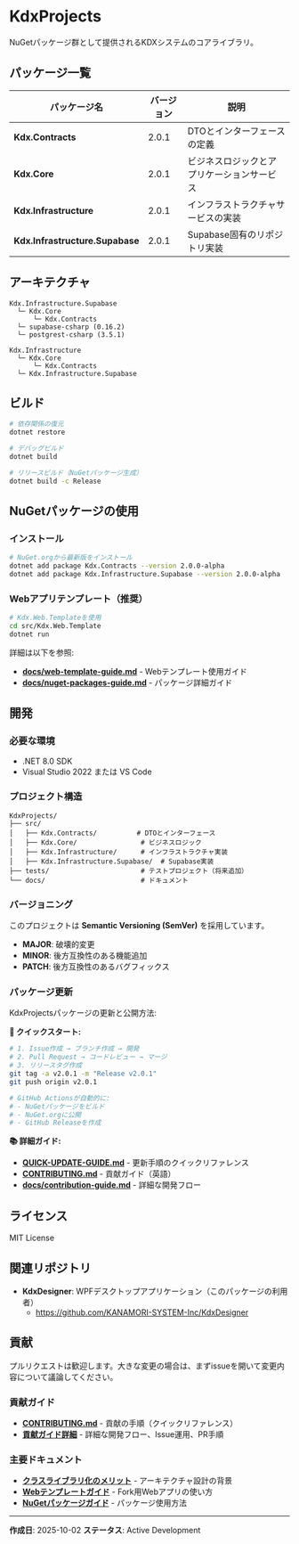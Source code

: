 # KdxProjects

NuGetパッケージ群として提供されるKDXシステムのコアライブラリ。

## パッケージ一覧

| パッケージ名 | バージョン | 説明 |
|-------------|----------|------|
| **Kdx.Contracts** | 2.0.1 | DTOとインターフェースの定義 |
| **Kdx.Core** | 2.0.1 | ビジネスロジックとアプリケーションサービス |
| **Kdx.Infrastructure** | 2.0.1 | インフラストラクチャサービスの実装 |
| **Kdx.Infrastructure.Supabase** | 2.0.1 | Supabase固有のリポジトリ実装 |

## アーキテクチャ

```
Kdx.Infrastructure.Supabase
  └─ Kdx.Core
      └─ Kdx.Contracts
  └─ supabase-csharp (0.16.2)
  └─ postgrest-csharp (3.5.1)

Kdx.Infrastructure
  └─ Kdx.Core
      └─ Kdx.Contracts
  └─ Kdx.Infrastructure.Supabase

```

## ビルド

```bash
# 依存関係の復元
dotnet restore

# デバッグビルド
dotnet build

# リリースビルド（NuGetパッケージ生成）
dotnet build -c Release
```

## NuGetパッケージの使用

### インストール

```bash
# NuGet.orgから最新版をインストール
dotnet add package Kdx.Contracts --version 2.0.0-alpha
dotnet add package Kdx.Infrastructure.Supabase --version 2.0.0-alpha
```

### Webアプリテンプレート（推奨）

```bash
# Kdx.Web.Templateを使用
cd src/Kdx.Web.Template
dotnet run
```

詳細は以下を参照:
- **[docs/web-template-guide.md](docs/web-template-guide.md)** - Webテンプレート使用ガイド
- **[docs/nuget-packages-guide.md](docs/nuget-packages-guide.md)** - パッケージ詳細ガイド

## 開発

### 必要な環境

- .NET 8.0 SDK
- Visual Studio 2022 または VS Code

### プロジェクト構造

```
KdxProjects/
├── src/
│   ├── Kdx.Contracts/          # DTOとインターフェース
│   ├── Kdx.Core/                # ビジネスロジック
│   ├── Kdx.Infrastructure/      # インフラストラクチャ実装
│   ├── Kdx.Infrastructure.Supabase/  # Supabase実装
├── tests/                       # テストプロジェクト（将来追加）
└── docs/                        # ドキュメント
```

### バージョニング

このプロジェクトは **Semantic Versioning (SemVer)** を採用しています。

- **MAJOR**: 破壊的変更
- **MINOR**: 後方互換性のある機能追加
- **PATCH**: 後方互換性のあるバグフィックス

### パッケージ更新

KdxProjectsパッケージの更新と公開方法:

**🚀 クイックスタート:**
```bash
# 1. Issue作成 → ブランチ作成 → 開発
# 2. Pull Request → コードレビュー → マージ
# 3. リリースタグ作成
git tag -a v2.0.1 -m "Release v2.0.1"
git push origin v2.0.1

# GitHub Actionsが自動的に:
# - NuGetパッケージをビルド
# - NuGet.orgに公開
# - GitHub Releaseを作成
```

**📚 詳細ガイド:**
- **[QUICK-UPDATE-GUIDE.md](QUICK-UPDATE-GUIDE.md)** - 更新手順のクイックリファレンス
- **[CONTRIBUTING.md](CONTRIBUTING.md)** - 貢献ガイド（英語）
- **[docs/contribution-guide.md](docs/contribution-guide.md)** - 詳細な開発フロー

## ライセンス

MIT License

## 関連リポジトリ

- **KdxDesigner**: WPFデスクトップアプリケーション（このパッケージの利用者）
  - https://github.com/KANAMORI-SYSTEM-Inc/KdxDesigner

## 貢献

プルリクエストは歓迎します。大きな変更の場合は、まずissueを開いて変更内容について議論してください。

### 貢献ガイド

- **[CONTRIBUTING.md](CONTRIBUTING.md)** - 貢献の手順（クイックリファレンス）
- **[貢献ガイド詳細](docs/contribution-guide.md)** - 詳細な開発フロー、Issue運用、PR手順

### 主要ドキュメント

- **[クラスライブラリ化のメリット](docs/class-library-benefits.md)** - アーキテクチャ設計の背景
- **[Webテンプレートガイド](docs/web-template-guide.md)** - Fork用Webアプリの使い方
- **[NuGetパッケージガイド](docs/nuget-packages-guide.md)** - パッケージ使用方法

---

**作成日**: 2025-10-02
**ステータス**: Active Development
